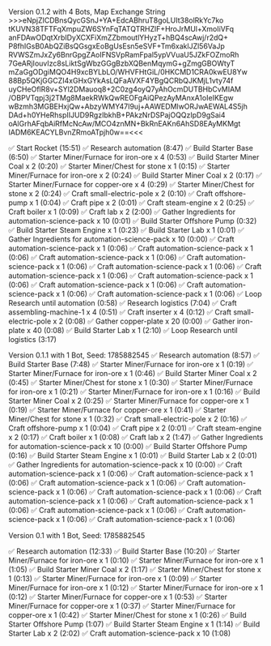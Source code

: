 Version 0.1.2 with 4 Bots, Map Exchange String >>>eNpjZICDBnsQycGSnJ+YA+EdcABhruT8goLUIt38olRkYc7ko tKUVN38TFTFqXmpuZW6SYnFqTATQTRHZlF+HroJrMUl+XmoIiVFq anFDAwODqtXrbIDyXCXFiXmZZbmoutlYHyzT+hBQ4scAwj/r2dQ+ P8fhIGsB0AbQZiBsQGsgxEoBgUsEsn5eSVF+Tm6xaklJZl56VaJp RVWSZmJxZy6BnrGpgZAoIFNSVpRamFpal5ypVVuaU5JZkFOZmoRh 7GeARjIouvIzc8sLiktSgWbzGGgBzbXQBenMqymG+gZmgGBOWtyT mZaGgODgiMQO4H9xcBYLbLO/WHVFHtGiL/0HKCMD1CRA0kwEU8Yw 88Bp5QKjGGCZI4xGHxGYkAsLQFaAVXF4YBgQCRbQJKMjL1vty74f uyCHeOflR8v+SYl2DMauoq8+2C0zg4oyQ7yAhOcmDUTBHbCvMIAM /OBPVTqpj3j2TMg8MaekRWkQwREOFgAiQPezAyMAnxA1oIeIKEgw wBzmh3MGBEHxjQw+AbzyWMY47I9uj+AAWEDMlwORJwAEWAL4S5jh DAd+h0YHeRhspIIJUD9RgzIbkhB+PAkzNrDSPajOQQzIpD9gSai4 oAlGrhAFqbAiRfMcNcAw/MCO4znMN+BkRnEAKn6AhSD8EAyMKMgt IADM6KEACYLBvnZRmoATpjh0w==<<<

✅ Start Rocket (15:51)
    ✅ Research automation (8:47)
        ✅ Build Starter Base (6:50)
            ✅ Starter Miner/Furnace for iron-ore x 4 (0:53)
            ✅ Build Starter Miner Coal x 2 (0:20)
            ✅ Starter Miner/Chest for stone x 1 (0:15)
            ✅ Starter Miner/Furnace for iron-ore x 2 (0:24)
            ✅ Build Starter Miner Coal x 2 (0:17)
            ✅ Starter Miner/Furnace for copper-ore x 4 (0:29)
            ✅ Starter Miner/Chest for stone x 2 (0:24)
            ✅ Craft small-electric-pole x 2 (0:10)
            ✅ Craft offshore-pump x 1 (0:04)
            ✅ Craft pipe x 2 (0:01)
            ✅ Craft steam-engine x 2 (0:25)
            ✅ Craft boiler x 1 (0:09)
            ✅ Craft lab x 2 (2:00)
            ✅ Gather Ingredients for automation-science-pack x 10 (0:01)
            ✅ Build Starter Offshore Pump (0:32)
            ✅ Build Starter Steam Engine x 1 (0:23)
            ✅ Build Starter Lab x 1 (0:01)
        ✅ Gather Ingredients for automation-science-pack x 10 (0:00)
        ✅ Craft automation-science-pack x 1 (0:06)
        ✅ Craft automation-science-pack x 1 (0:06)
        ✅ Craft automation-science-pack x 1 (0:06)
        ✅ Craft automation-science-pack x 1 (0:06)
        ✅ Craft automation-science-pack x 1 (0:06)
        ✅ Craft automation-science-pack x 1 (0:06)
        ✅ Craft automation-science-pack x 1 (0:06)
        ✅ Craft automation-science-pack x 1 (0:06)
        ✅ Craft automation-science-pack x 1 (0:06)
        ✅ Craft automation-science-pack x 1 (0:06)
        ✅ Loop Research until automation (0:58)
    ✅ Research logistics (7:04)
        ✅ Craft assembling-machine-1 x 4 (0:51)
        ✅ Craft inserter x 4 (0:12)
        ✅ Craft small-electric-pole x 2 (0:08)
        ✅ Gather copper-plate x 20 (0:00)
        ✅ Gather iron-plate x 40 (0:08)
        ✅ Build Starter Lab x 1 (2:10)
        ✅ Loop Research until logistics (3:17)

Version 0.1.1 with 1 Bot, Seed: 1785882545
✅ Research automation (8:57)
    ✅ Build Starter Base (7:48)
        ✅ Starter Miner/Furnace for iron-ore x 1 (0:19)
        ✅ Starter Miner/Furnace for iron-ore x 1 (0:46)
        ✅ Build Starter Miner Coal x 2 (0:45)
        ✅ Starter Miner/Chest for stone x 1 (0:30)
        ✅ Starter Miner/Furnace for iron-ore x 1 (0:21)
        ✅ Starter Miner/Furnace for iron-ore x 1 (0:16)
        ✅ Build Starter Miner Coal x 2 (0:25)
        ✅ Starter Miner/Furnace for copper-ore x 1 (0:19)
        ✅ Starter Miner/Furnace for copper-ore x 1 (0:41)
        ✅ Starter Miner/Chest for stone x 1 (0:32)
        ✅ Craft small-electric-pole x 2 (0:16)
        ✅ Craft offshore-pump x 1 (0:04)
        ✅ Craft pipe x 2 (0:01)
        ✅ Craft steam-engine x 2 (0:17)
        ✅ Craft boiler x 1 (0:08)
        ✅ Craft lab x 2 (1:47)
        ✅ Gather Ingredients for automation-science-pack x 10 (0:00)
        ✅ Build Starter Offshore Pump (0:16)
        ✅ Build Starter Steam Engine x 1 (0:01)
        ✅ Build Starter Lab x 2 (0:01)
        ✅ Gather Ingredients for automation-science-pack x 10 (0:00)
    ✅ Craft automation-science-pack x 1 (0:06)
    ✅ Craft automation-science-pack x 1 (0:06)
    ✅ Craft automation-science-pack x 1 (0:06)
    ✅ Craft automation-science-pack x 1 (0:06)
    ✅ Craft automation-science-pack x 1 (0:06)
    ✅ Craft automation-science-pack x 1 (0:06)
    ✅ Craft automation-science-pack x 1 (0:06)
    ✅ Craft automation-science-pack x 1 (0:06)
    ✅ Craft automation-science-pack x 1 (0:06)
    ✅ Craft automation-science-pack x 1 (0:06)



Version 0.1 with 1 Bot, Seed: 1785882545

✅ Research automation (12:33)
    ✅ Build Starter Base (10:20)
        ✅ Starter Miner/Furnace for iron-ore x 1 (0:10)
        ✅ Starter Miner/Furnace for iron-ore x 1 (1:05)
        ✅ Build Starter Miner Coal x 2 (1:17)
        ✅ Starter Miner/Chest for stone x 1 (0:13)
        ✅ Starter Miner/Furnace for iron-ore x 1 (0:09)
        ✅ Starter Miner/Furnace for iron-ore x 1 (0:12)
        ✅ Starter Miner/Furnace for iron-ore x 1 (0:12)
        ✅ Starter Miner/Furnace for copper-ore x 1 (0:53)
        ✅ Starter Miner/Furnace for copper-ore x 1 (0:37)
        ✅ Starter Miner/Furnace for copper-ore x 1 (0:42)
        ✅ Starter Miner/Chest for stone x 1 (0:26)
        ✅ Build Starter Offshore Pump (1:07)
        ✅ Build Starter Steam Engine x 1 (1:14)
        ✅ Build Starter Lab x 2 (2:02)
    ✅ Craft automation-science-pack x 10 (1:08)